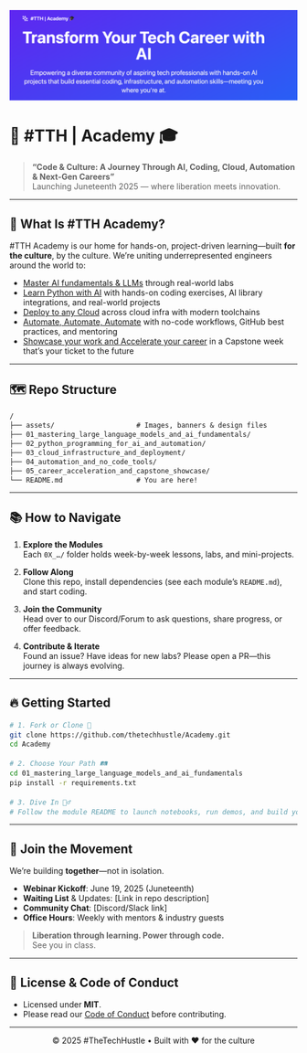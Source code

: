 <!-- Banner ASCII art or an imported image -->
<p align="center">
  <img src="./assets/banner.png" alt="#TTH Academy" width="800"/>
</p>

# 🚀 #TTH | Academy 🎓

> **“Code & Culture: A Journey Through AI, Coding, Cloud, Automation & Next-Gen Careers”**  
> Launching Juneteenth 2025 — where liberation meets innovation.

---

## 📖 What Is #TTH Academy?
#TTH Academy is our home for hands-on, project-driven learning—built **for the culture**, by the culture. We’re uniting underrepresented engineers around the world to:
- [Master AI fundamentals & LLMs](./01_mastering_large_language_models_and_ai_fundamentals/README.md) through real-world labs
- [Learn Python with AI](./02_python_programming_for_ai_and_automation/README.md) with hands-on coding exercises, AI library integrations, and real-world projects
- [Deploy to any Cloud](./03_cloud_infrastructure_and_deployment/README.md) across cloud infra with modern toolchains
- [Automate, Automate, Automate](./04_automation_and_no_code_tools/README.md) with no-code workflows, GitHub best practices, and mentoring
- [Showcase your work and Accelerate your career](./05_career_acceleration_and_capstone_showcase/README.md) in a Capstone week that’s your ticket to the future

---

## 🗺️ Repo Structure

```text
/
├── assets/                    # Images, banners & design files
├── 01_mastering_large_language_models_and_ai_fundamentals/
├── 02_python_programming_for_ai_and_automation/
├── 03_cloud_infrastructure_and_deployment/
├── 04_automation_and_no_code_tools/
├── 05_career_acceleration_and_capstone_showcase/
└── README.md                  # You are here!
```

---

## 📚 How to Navigate

1. **Explore the Modules**  
   Each `0X_…/` folder holds week-by-week lessons, labs, and mini-projects.

2. **Follow Along**  
   Clone this repo, install dependencies (see each module’s `README.md`), and start coding.

3. **Join the Community**  
   Head over to our Discord/Forum to ask questions, share progress, or offer feedback.

4. **Contribute & Iterate**  
   Found an issue? Have ideas for new labs? Please open a PR—this journey is always evolving.

---

## 🔥 Getting Started

```bash
# 1. Fork or Clone 🚀
git clone https://github.com/thetechhustle/Academy.git
cd Academy

# 2. Choose Your Path 🛤️
cd 01_mastering_large_language_models_and_ai_fundamentals
pip install -r requirements.txt

# 3. Dive In 🏊‍♂️
# Follow the module README to launch notebooks, run demos, and build your AI apps.
```

---

## 🤝 Join the Movement

We’re building **together**—not in isolation.  
- **Webinar Kickoff**: June 19, 2025 (Juneteenth)  
- **Waiting List** & Updates: [Link in repo description]  
- **Community Chat**: [Discord/Slack link]  
- **Office Hours**: Weekly with mentors & industry guests  

> **Liberation through learning. Power through code.**  
> See you in class.  

---

## 📝 License & Code of Conduct

- Licensed under **MIT**.  
- Please read our [Code of Conduct](CODE_OF_CONDUCT.md) before contributing.  

---

<p align="center">
  &copy; 2025 #TheTechHustle • Built with ❤️ for the culture
</p>
